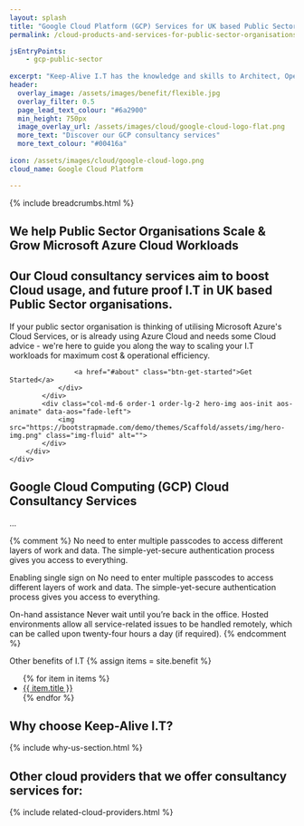```yaml
---
layout: splash 
title: "Google Cloud Platform (GCP) Services for UK based Public Sector Organisations"
permalink: /cloud-products-and-services-for-public-sector-organisations/google-cloud-computing-gcp

jsEntryPoints:
    - gcp-public-sector
    
excerpt: "Keep-Alive I.T has the knowledge and skills to Architect, Operate, and Maintain high volume Google Cloud Platform workloads for Public Sector Organisations. Our Google Cloud Platform services have been developed to support Public Sector Governments, Educational Institutions, and Healthcare organisations in the United Kingdom."
header:
  overlay_image: /assets/images/benefit/flexible.jpg
  overlay_filter: 0.5 
  page_lead_text_colour: "#6a2900"
  min_height: 750px
  image_overlay_url: /assets/images/cloud/google-cloud-logo-flat.png 
  more_text: "Discover our GCP consultancy services"
  more_text_colour: "#00416a"
  
icon: /assets/images/cloud/google-cloud-logo.png
cloud_name: Google Cloud Platform

---
```


{% include breadcrumbs.html %}

<section id="hero">
    <div class="container">
        <div class="row">
            <div class="col-md-6 pt-5 pt-lg-0 order-2 order-lg-1 d-flex flex-column justify-content-center aos-init aos-animate"
                 data-aos="fade-up">
                <div>
                    <h1>We help Public Sector Organisations Scale & Grow Microsoft Azure Cloud Workloads</h1>
                    <h2>Our Cloud consultancy services aim to boost Cloud usage, and future proof I.T in UK based Public Sector organisations.</h2>
                    <p>If your public sector organisation is thinking of utilising Microsoft Azure's Cloud Services, or is already using Azure Cloud and needs some Cloud advice - we're here to guide you along the way to scaling your I.T workloads for maximum cost & operational efficiency.</p>
                    
                    <a href="#about" class="btn-get-started">Get Started</a>
                </div>
            </div>
            <div class="col-md-6 order-1 order-lg-2 hero-img aos-init aos-animate" data-aos="fade-left">
                <img src="https://bootstrapmade.com/demo/themes/Scaffold/assets/img/hero-img.png" class="img-fluid" alt="">
            </div>
        </div>
    </div>
</section>

## <i class="fas fa-cloud page-title-icon" aria-hidden="true"></i> Google Cloud Computing (GCP) Cloud Consultancy Services


...

{% comment %}
No need to enter multiple passcodes to access different layers of work and data. The simple-yet-secure authentication process gives you access to everything.


Enabling single sign on
No need to enter multiple passcodes to access different layers of work and data. The simple-yet-secure authentication process gives you access to everything.

On-hand assistance
Never wait until you’re back in the office. Hosted environments allow all service-related issues to be handled remotely, which can be called upon twenty-four hours a day (if required).
{% endcomment %}

Other benefits of I.T
{% assign items = site.benefit %}
<ul class="">
    {% for item in items %}
        <li><a href="{{ item.url }}">{{ item.title }}</a></li>
    {% endfor %}
</ul>

## Why choose Keep-Alive I.T?
{% include why-us-section.html %}

## Other cloud providers that we offer consultancy services for:
{% include related-cloud-providers.html %}